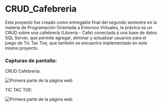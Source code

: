 # CRUD_Cafebreria
Este proyecto fue creado como entregable final del segundo semestre en la materia de Programación Orientada a Entornos Virtuales, la práctca es un CRUD sobre una cafebrería (Librería - Cafe) conectada a una base de datos SQL Server, que permite agregar, eliminar y actualizar usuarios para el juego de Tic Tac Toe, que también se encuentra implementado en este mismo proyecto.

### Capturas de pantalla:

CRUD Cafebrería:

![Primera parte de la página web](img1.png)

TIC TAC TOE:

![Primera parte de la página web](img2.png)
